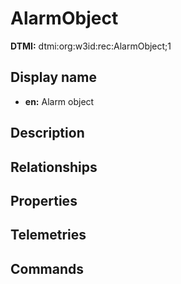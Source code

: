 # AlarmObject
**DTMI:** dtmi:org:w3id:rec:AlarmObject;1
## Display name
- **en:** Alarm object
## Description
## Relationships
## Properties
## Telemetries
## Commands
